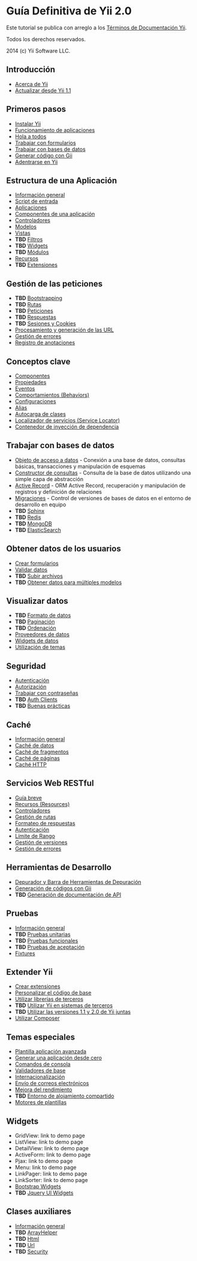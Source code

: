 Guía Definitiva de Yii 2.0
==========================

Este tutorial se publica con arreglo a los [Términos de Documentación Yii](http://www.yiiframework.com/doc/terms/).

Todos los derechos reservados.

2014 (c) Yii Software LLC.


Introducción
------------

* [Acerca de Yii](intro-yii.md)
* [Actualizar desde Yii 1.1](intro-upgrade-from-v1.md)


Primeros pasos
--------------

* [Instalar Yii](start-installation.md)
* [Funcionamiento de aplicaciones](start-workflow.md)
* [Hola a todos](start-hello.md)
* [Trabajar con formularios](start-forms.md)
* [Trabajar con bases de datos](start-databases.md)
* [Generar código con Gii](start-gii.md)
* [Adentrarse en Yii](start-looking-head.md)


Estructura de una Aplicación
----------------------------

* [Información general](structure-overview.md)
* [Script de entrada](structure-entry-scripts.md)
* [Aplicaciones](structure-applications.md)
* [Componentes de una aplicación](structure-application-components.md)
* [Controladores](structure-controllers.md)
* [Modelos](structure-models.md)
* [Vistas](structure-views.md)
* **TBD** [Filtros](structure-filters.md)
* **TBD** [Widgets](structure-widgets.md)
* **TBD** [Módulos](structure-modules.md)
* [Recursos](structure-assets.md)
* **TBD** [Extensiones](structure-extensions.md)


Gestión de las peticiones
------------------

* **TBD** [Bootstrapping](runtime-bootstrapping.md)
* **TBD** [Rutas](runtime-routing.md)
* **TBD** [Peticiones](runtime-requests.md)
* **TBD** [Respuestas](runtime-responses.md)
* **TBD** [Sesiones y Cookies](runtime-sessions-cookies.md)
* [Procesamiento y generación de las URL](runtime-url-handling.md)
* [Gestión de errores](runtime-handling-errors.md)
* [Registro de anotaciones](runtime-logging.md)


Conceptos clave
---------------

* [Componentes](concept-components.md)
* [Propiedades](concept-properties.md)
* [Eventos](concept-events.md)
* [Comportamientos (Behaviors)](concept-behaviors.md)
* [Configuraciones](concept-configurations.md)
* [Alias](concept-aliases.md)
* [Autocarga de clases](concept-autoloading.md)
* [Localizador de servicios (Service Locator)](concept-service-locator.md)
* [Contenedor de inyección de dependencia](concept-di-container.md)


Trabajar con bases de datos
-----------------------------

* [Objeto de acceso a datos](db-dao.md) - Conexión a una base de datos, consultas básicas, transacciones y manipulación de esquemas
* [Constructor de consultas](db-query-builder.md) - Consulta de la base de datos utilizando una simple capa de abstracción
* [Active Record](db-active-record.md) - ORM Active Record, recuperación y manipulación de registros y definición de relaciones
* [Migraciones](db-migrations.md) - Control de versiones de bases de datos en el entorno de desarrollo en equipo
* **TBD** [Sphinx](db-sphinx.md)
* **TBD** [Redis](db-redis.md)
* **TBD** [MongoDB](db-mongodb.md)
* **TBD** [ElasticSearch](db-elastic-search.md)


Obtener datos de los usuarios
-----------------------------

* [Crear formularios](input-forms.md)
* [Validar datos](input-validation.md)
* **TBD** [Subir archivos](input-file-upload.md)
* **TBD** [Obtener datos para múltiples modelos](input-multiple-models.md)


Visualizar datos
----------------

* **TBD** [Formato de datos](output-formatting.md)
* **TBD** [Paginación](output-pagination.md)
* **TBD** [Ordenación](output-sorting.md)
* [Proveedores de datos](output-data-providers.md)
* [Widgets de datos](output-data-widgets.md)
* [Utilización de temas](output-theming.md)


Seguridad
---------

* [Autenticación](security-authentication.md)
* [Autorización](security-authorization.md)
* [Trabajar con contraseñas](security-passwords.md)
* **TBD** [Auth Clients](security-auth-clients.md)
* **TBD** [Buenas prácticas](security-best-practices.md)


Caché
-----

* [Información general](caching-overview.md)
* [Caché de datos](caching-data.md)
* [Caché de fragmentos](caching-fragment.md)
* [Caché de páginas](caching-page.md)
* [Caché HTTP](caching-http.md)


Servicios Web RESTful 
---------------------

* [Guía breve](rest-quick-start.md)
* [Recursos (Resources)](rest-resources.md)
* [Controladores](rest-controllers.md)
* [Gestión de rutas](rest-routing.md)
* [Formateo de respuestas](rest-response-formatting.md)
* [Autenticación](rest-authentication.md)
* [Límite de Rango](rest-rate-limiting.md)
* [Gestión de versiones](rest-versioning.md)
* [Gestión de errores](rest-error-handling.md)


Herramientas de Desarrollo
--------------------------

* [Depurador y Barra de Herramientas de Depuración](tool-debugger.md)
* [Generación de códigos con Gii](tool-gii.md)
* **TBD** [Generación de documentación de API](tool-api-doc.md)


Pruebas
------

* [Información general](test-overview.md)
* **TBD** [Pruebas unitarias](test-unit.md)
* **TBD** [Pruebas funcionales](test-functional.md)
* **TBD** [Pruebas de aceptación](test-acceptance.md)
* [Fixtures](test-fixtures.md)


Extender Yii
------------

* [Crear extensiones](extend-creating-extensions.md)
* [Personalizar el código de base](extend-customizing-core.md)
* [Utilizar librerías de terceros](extend-using-libs.md)
* **TBD** [Utilizar Yii en sistemas de terceros](extend-embedding-in-others.md)
* **TBD** [Utilizar las versiones 1.1 y 2.0 de Yii juntas](extend-using-v1-v2.md)
* [Utilizar Composer](extend-using-composer.md)


Temas especiales
----------------

* [Plantilla aplicación avanzada](tutorial-advanced-app.md)
* [Generar una aplicación desde cero](tutorial-start-from-scratch.md)
* [Comandos de consola](tutorial-console.md)
* [Validadores de base](tutorial-core-validators.md)
* [Internacionalización](tutorial-i18n.md)
* [Envío de correos electrónicos](tutorial-mailing.md)
* [Mejora del rendimiento](tutorial-performance-tuning.md)
* **TBD** [Entorno de alojamiento compartido](tutorial-shared-hosting.md)
* [Motores de plantillas](tutorial-template-engines.md)


Widgets
-------

* GridView: link to demo page
* ListView: link to demo page
* DetailView: link to demo page
* ActiveForm: link to demo page
* Pjax: link to demo page
* Menu: link to demo page
* LinkPager: link to demo page
* LinkSorter: link to demo page
* [Bootstrap Widgets](bootstrap-widgets.md)
* **TBD** [Jquery UI Widgets](jui-widgets.md)


Clases auxiliares
-----------------

* [Información general](helper-overview.md)
* **TBD** [ArrayHelper](helper-array.md)
* **TBD** [Html](helper-html.md)
* **TBD** [Url](helper-url.md)
* **TBD** [Security](helper-security.md)

